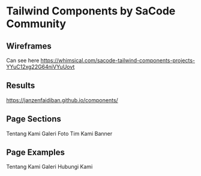 # Tailwind Components by SaCode Community

## Wireframes

Can see here
https://whimsical.com/sacode-tailwind-components-projects-YYuC12xg22G64niVYuUovt

## Results

https://janzenfaidiban.github.io/components/


## Page Sections

Tentang Kami
Galeri Foto
Tim Kami
Banner

## Page Examples

Tentang Kami
Galeri
Hubungi Kami